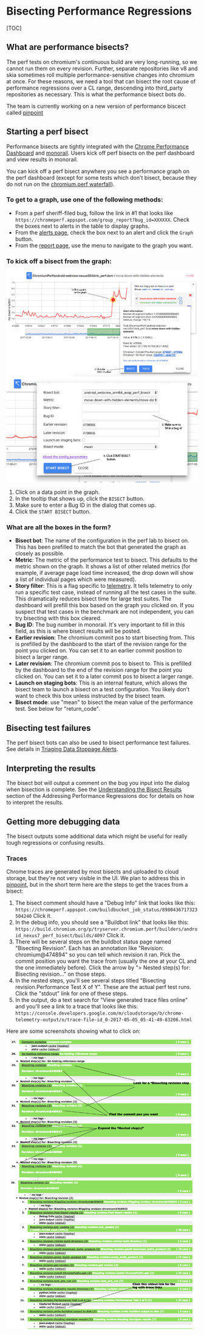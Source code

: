 # Bisecting Performance Regressions

[TOC]

## What are performance bisects?

The perf tests on chromium's continuous build are very long-running, so we
cannot run them on every revision. Further, separate repositories like v8
and skia sometimes roll multiple performance-sensitive changes into chromium
at once. For these reasons, we need a tool that can bisect the root cause of
performance regressions over a CL range, descending into third_party
repositories as necessary. This is what the performance bisect bots do.

The team is currently working on a new version of performance biscect called
[pinpoint](https://docs.google.com/document/d/1FKPRNU2kbPJ15p6XHO0itCjYtfvCpGt2IHblriTX1tg/edit)

## Starting a perf bisect

Performance bisects are tightly integrated with the
[Chrome Performance Dashboard](https://chromeperf.appspot.com/alerts) and
[monorail](https://bugs.chromium.org/p/chromium/issues/list). Users kick off
perf bisects on the perf dashboard and view results in monorail.

You can kick off a perf bisect anywhere you see a performance graph on the perf
dashboard (except for some tests which don't bisect, because they do not run on
the [chromium.perf waterfall](https://build.chromium.org/p/chromium.perf/waterfall)).

### To get to a graph, use one of the following methods:

  * From a perf sheriff-filed bug, follow the link in #1 that looks like
    `https://chromeperf.appspot.com/group_report?bug_id=XXXXXX`. Check the
    boxes next to alerts in the table to display graphs.
  * From the [alerts page](https://chromeperf.appspot.com/alerts), check the
    box next to an alert and click the `Graph` button.
  * From the [report page](https://chromeperf.appspot.com/report), use the menu
    to navigate to the graph you want.

### To kick off a bisect from the graph:

![Bisecting on a performance graph](images/bisect_graph.png)
![The bisect dialog](images/bisect_dialog.png)

  1. Click on a data point in the graph.
  2. In the tooltip that shows up, click the `BISECT` button.
  3. Make sure to enter a Bug ID in the dialog that comes up.
  4. Click the `START BISECT` button.

### What are all the boxes in the form?

  * **Bisect bot**: The name of the configuration in the perf lab to bisect on.
    This has been prefilled to match the bot that generated the graph as
    closely as possible.
  * **Metric**: The metric of the performance test to bisect. This defaults to
    the metric shown on the graph. It shows a list of other related metrics
    (for example, if average page load time increased, the drop down will show
    a list of individual pages which were measured).
  * **Story filter**: This is a flag specific to
    [telemetry](https://github.com/catapult-project/catapult/blob/master/telemetry/README.md).
    It tells telemetry to only run a specific test case, instead of running all
    the test cases in the suite. This dramatically reduces bisect time for
    large test suites. The dashboard will prefill this box based on the graph
    you clicked on. If you suspect that test cases in the benchmark are not
    independent, you can try bisecting with this box cleared.
  * **Bug ID**: The bug number in monorail. It's very important to fill in
    this field, as this is where bisect results will be posted.
  * **Earlier revision**: The chromium commit pos to start bisecting from. This
    is prefilled by the dashboard to the start of the revision range for the
    point you clicked on. You can set it to an earlier commit position to
    bisect a larger range.
  * **Later revision**: The chromium commit pos to bisect to. This is prefilled
    by the dashboard to the end of the revision range for the point you clicked
    on. You can set it to a later commit pos to bisect a larger range.
  * **Launch on staging bots**: This is an internal feature, which allows the
    bisect team to launch a bisect on a test configuration. You likely don't
    want to check this box unless instructed by the bisect team.
  * **Bisect mode**: use "mean" to bisect the mean value of the performance
    test. See below for "return_code".

## Bisecting test failures

The perf bisect bots can also be used to bisect performance test failures.
See details in [Triaging Data Stoppage Alerts](triaging_data_stoppage_alerts.md).

## Interpreting the results

The bisect bot will output a comment on the bug you input into the dialog when
bisection is complete. See the
[Understanding the Bisect Results](addressing_performance_regressions.md#Understanding-the-bisect-results)
section of the Addressing Performance Regressions doc for details on how to
interpret the results.

## Getting more debugging data

The bisect outputs some additional data which might be useful for really tough
regressions or confusing results.

### Traces

Chrome traces are generated by most bisects and uploaded to cloud storage, but
they're not very visible in the UI. We plan to address this in
[pinpoint](https://docs.google.com/document/d/1FKPRNU2kbPJ15p6XHO0itCjYtfvCpGt2IHblriTX1tg/edit),
but in the short term here are the steps to get the traces from a bisect:

  1. The bisect comment should have a "Debug Info" link that looks like this:
     `https://chromeperf.appspot.com/buildbucket_job_status/8980436717323504240`
     Click it.
  2. In the debug info, you should see a "Buildbot link" that looks like this:
     `https://build.chromium.org/p/tryserver.chromium.perf/builders/android_nexus7_perf_bisect/builds/4097`
     Click it.
  3. There will be several steps on the buildbot status page named "Bisecting
     Revision". Each has an annotation like "Revision: chromium@474894" so you
     can tell which revision it ran. Pick the commit position you want the
     trace from (usually the one at your CL and the one immediately before).
     Click the arrow by "> Nested step(s) for: Bisecting revision..." on those
     steps.
  4. In the nested steps, you'll see several steps titled "Bisecting
     revision.Performance Test X of Y". These are the actual perf test runs.
     Click the "stdout" link for one of these steps.
  5. In the output, do a text search for "View generated trace files online"
     and you'll see a link to a trace that looks like this:
     `https://console.developers.google.com/m/cloudstorage/b/chrome-telemetry-output/o/trace-file-id_0-2017-05-05_05-41-49-83206.html`

Here are some screenshots showing what to click on:

![Finding the Bisecting Revision Step](images/bisecting_revision_step.png)
![Getting to the stdout](images/bisect_stdout.png)